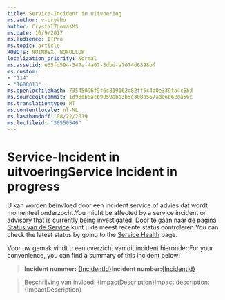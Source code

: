 ```yaml
---
title: Service-Incident in uitvoering
ms.author: v-crytho
author: CrystalThomasMS
ms.date: 10/9/2017
ms.audience: ITPro
ms.topic: article
ROBOTS: NOINDEX, NOFOLLOW
localization_priority: Normal
ms.assetid: e63fd594-347a-4a07-8dbd-a7074d6398bf
ms.custom:
- "114"
- "1600013"
ms.openlocfilehash: 73545096f9f6c819162c82ff5c4d0e339fa4c6bd
ms.sourcegitcommit: 1d98db8acb9959aba3b5e308a567ade6b62da56c
ms.translationtype: MT
ms.contentlocale: nl-NL
ms.lasthandoff: 08/22/2019
ms.locfileid: "36550546"
---
```

# <a name="service-incident-in-progress"></a><span data-ttu-id="c7f66-102">Service-Incident in uitvoering</span><span class="sxs-lookup"><span data-stu-id="c7f66-102">Service Incident in progress</span></span>

<span data-ttu-id="c7f66-103">U kan worden beïnvloed door een incident service of advies dat wordt momenteel onderzocht.</span><span class="sxs-lookup"><span data-stu-id="c7f66-103">You might be affected by a service incident or advisory that is currently being investigated.</span></span> <span data-ttu-id="c7f66-104">Door te gaan naar de pagina [Status van de Service](https://admin.microsoft.com/adminportal/home#/servicehealth) kunt u de meest recente status controleren.</span><span class="sxs-lookup"><span data-stu-id="c7f66-104">You can check the latest status by going to the [Service Health](https://admin.microsoft.com/adminportal/home#/servicehealth) page.</span></span>
  
<span data-ttu-id="c7f66-105">Voor uw gemak vindt u een overzicht van dit incident hieronder:</span><span class="sxs-lookup"><span data-stu-id="c7f66-105">For your convenience, you can find a summary of this incident below:</span></span>
  
> <span data-ttu-id="c7f66-106">**Incident nummer:** [{IncidentId}](https://admin.microsoft.com/adminportal/home#/servicehealth)</span><span class="sxs-lookup"><span data-stu-id="c7f66-106">**Incident number:**[{IncidentId}](https://admin.microsoft.com/adminportal/home#/servicehealth)</span></span>
    
> <span data-ttu-id="c7f66-107">Beschrijving van invloed: {ImpactDescription}</span><span class="sxs-lookup"><span data-stu-id="c7f66-107">Impact description: {ImpactDescription}</span></span>
